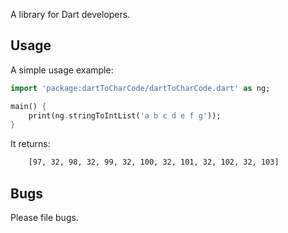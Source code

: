 A library for Dart developers.

## Usage

A simple usage example:

```dart
import 'package:dartToCharCode/dartToCharCode.dart' as ng;

main() {
	print(ng.stringToIntList('a b c d e f g'));
}
```
It returns:
```sh
	[97, 32, 98, 32, 99, 32, 100, 32, 101, 32, 102, 32, 103]
```
## Bugs

Please file bugs.
